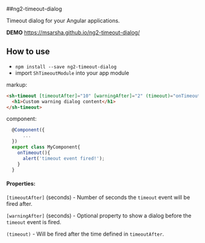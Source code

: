 ##ng2-timeout-dialog

Timeout dialog for your Angular applications.

__DEMO__ https://msarsha.github.io/ng2-timeout-dialog/

## How to use

- `npm install --save ng2-timeout-dialog`
- import `ShTimeoutModule` into your app module


markup:
````html
<sh-timeout [timeoutAfter]="10" [warningAfter]="2" (timeout)="onTimeout()">
  <h1>Custom warning dialog content</h1>
</sh-timeout>
````

component:
````typescript
  @Component({
      ...
  })
  export class MyComponent{
    onTimeout(){
      alert('timeout event fired!');
    }
  }
````

#### Properties:

`[timeoutAfter]` (seconds) - Number of seconds the `timeout` event will be fired after.

`[warningAfter]` (seconds) - Optional property to show a dialog before the `timeout` event is fired.

`(timeout)` - Will be fired after the time defined in `timeoutAfter`.

